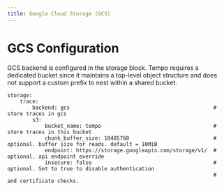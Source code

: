 ```yaml
---
title: Google Cloud Storage (GCS)
---
```


# GCS Configuration
GCS backend is configured in the storage block.  Tempo requires a dedicated bucket since it maintains a top-level object structure and does not support a custom prefix to nest within a shared bucket.

```
storage:
    trace:
        backend: gcs                                              # store traces in gcs
        s3:
            bucket_name: tempo                                    # store traces in this bucket
            chunk_buffer_size: 10485760                           # optional. buffer size for reads. default = 10MiB
            endpoint: https://storage.googleapis.com/storage/v1/  # optional. api endpoint override
            insecure: false                                       # optional. Set to true to disable authentication 
                                                                  #   and certificate checks.
```
